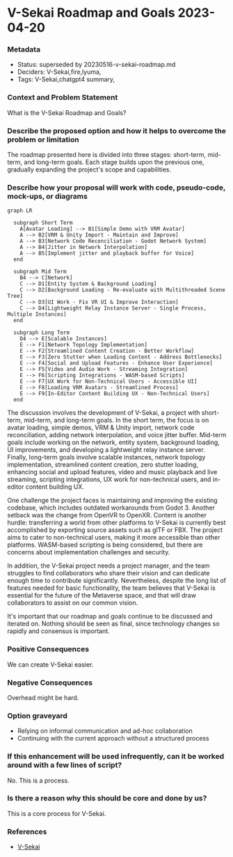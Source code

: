 # V-Sekai Roadmap and Goals 2023-04-20

### Metadata

- Status: superseded by 20230516-v-sekai-roadmap.md <!-- draft | proposed | rejected | accepted | deprecated | superseded by -->
- Deciders: V-Sekai,fire,lyuma,
- Tags: V-Sekai,chatgpt4 summary,

### Context and Problem Statement

What is the V-Sekai Roadmap and Goals?

### Describe the proposed option and how it helps to overcome the problem or limitation

The roadmap presented here is divided into three stages: short-term, mid-term, and long-term goals. Each stage builds upon the previous one, gradually expanding the project's scope and capabilities.

### Describe how your proposal will work with code, pseudo-code, mock-ups, or diagrams

```mermaid
graph LR

  subgraph Short Term
	A[Avatar Loading] --> B1[Simple Demo with VRM Avatar]
	A --> B2[VRM & Unity Import - Maintain and Improve]
	A --> B3[Network Code Reconciliation - Godot Network System]
	A --> B4[Jitter in Network Interpolation]
	A --> B5[Implement jitter and playback buffer for Voice]
  end

  subgraph Mid Term
	B4 --> C[Network]
	C --> D1[Entity System & Background Loading]
	C --> D2[Background Loading - Re-evaluate with Multithreaded Scene Tree]
	C --> D3[UI Work - Fix VR UI & Improve Interaction]
	C --> D4[Lightweight Relay Instance Server - Single Process, Multiple Instances]
  end

  subgraph Long Term
	D4 --> E[Scalable Instances]
	E --> F1[Network Topology Implementation]
	E --> F2[Streamlined Content Creation - Better Workflow]
	E --> F3[Zero Stutter when Loading Content - Address Bottlenecks]
	E --> F4[Social and Upload Features - Enhance User Experience]
	E --> F5[Video and Audio Work - Streaming Integration]
	E --> F6[Scripting Integrations - WASM-based Scripts]
	E --> F7[UX Work for Non-Technical Users - Accessible UI]
	E --> F8[Loading VRM Avatars - Streamlined Process]
	E --> F9[In-Editor Content Building UX - Non-Technical Users]
  end
```

The discussion involves the development of V-Sekai, a project with short-term, mid-term, and long-term goals. In the short term, the focus is on avatar loading, simple demos, VRM & Unity import, network code reconciliation, adding network interpolation, and voice jitter buffer. Mid-term goals include working on the network, entity system, background loading, UI improvements, and developing a lightweight relay instance server. Finally, long-term goals involve scalable instances, network topology implementation, streamlined content creation, zero stutter loading, enhancing social and upload features, video and music playback and live streaming, scripting integrations, UX work for non-technical users, and in-editor content building UX.

One challenge the project faces is maintaining and improving the existing codebase, which includes outdated workarounds from Godot 3. Another setback was the change from OpenVR to OpenXR. Content is another hurdle: transferring a world from other platforms to V-Sekai is currently best accomplished by exporting source assets such as glTF or FBX. The project aims to cater to non-technical users, making it more accessible than other platforms. WASM-based scripting is being considered, but there are concerns about implementation challenges and security.

In addition, the V-Sekai project needs a project manager, and the team struggles to find collaborators who share their vision and can dedicate enough time to contribute significantly. Nevertheless, despite the long list of features needed for basic functionality, the team believes that V-Sekai is essential for the future of the Metaverse space, and that will draw collaborators to assist on our common vision.

It's important that our roadmap and goals continue to be discussed and iterated on. Nothing should be seen as final, since technology changes so rapidly and consensus is important.

### Positive Consequences

We can create V-Sekai easier.

### Negative Consequences

Overhead might be hard.

### Option graveyard

- Relying on informal communication and ad-hoc collaboration
- Continuing with the current approach without a structured process


### If this enhancement will be used infrequently, can it be worked around with a few lines of script?

No. This is a process.

### Is there a reason why this should be core and done by us?

This is a core process for V-Sekai.

### References

- [V-Sekai](https://v-sekai.org/)
